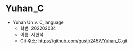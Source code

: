 # Yuhan_C
* Yuhan Univ. C_language
	* 학번: 202202034
	* 이름: 서현석
	* Git 주소: https://github.com/gustjr2457/Yuhan_C.git

